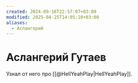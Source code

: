 ```yaml
---
created: 2024-09-16T22:57:07+03:00
modified: 2025-04-25T14:05:10+03:00
aliases:
  - Аслангерий
---
```


# Аслангерий Гутаев

Узнал от него про [[@HellYeahPlay|HellYeahPlay]].